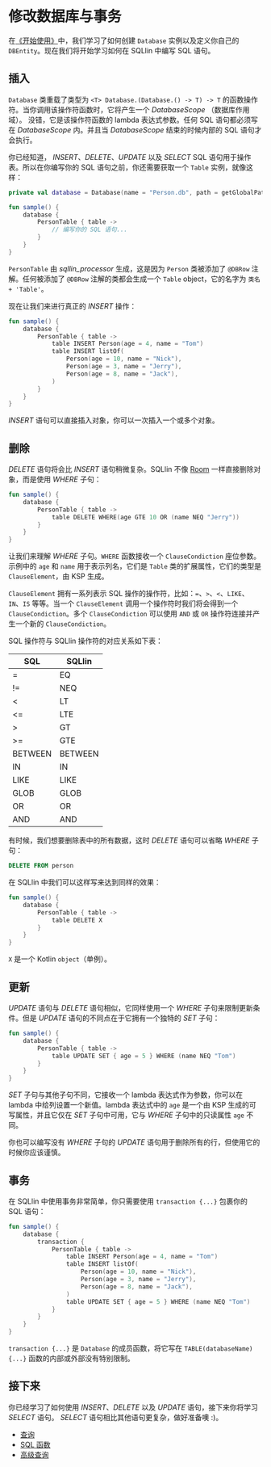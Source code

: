 # 修改数据库与事务

在[《开始使用》](getting-start-cn.md)中，我们学习了如何创建 `Database` 实例以及定义你自己的 `DBEntity`。现在我们将开始学习如何在 SQLlin 中编写 SQL 语句。

## 插入

`Database` 类重载了类型为 `<T> Database.(Database.() -> T) -> T` 的函数操作符。当你调用该操作符函数时，它将产生一个 _DatabaseScope_ （数据库作用域）。
没错，它是该操作符函数的 lambda 表达式参数。任何 SQL 语句都必须写在 _DatabaseScope_ 内。并且当 _DatabaseScope_ 结束的时候内部的 SQL 语句才会执行。

你已经知道， _INSERT_、_DELETE_、_UPDATE_ 以及 _SELECT_ SQL 语句用于操作表。所以在你编写你的 SQL 语句之前，你还需要获取一个 `Table` 实例，就像这样：

```kotlin
private val database = Database(name = "Person.db", path = getGlobalPath(), version = 1)

fun sample() {
    database {
        PersonTable { table ->
            // 编写你的 SQL 语句...
        }
    }
}
```
`PersonTable` 由 _sqllin_processor_ 生成，这是因为 `Person` 类被添加了 `@DBRow` 注解。任何被添加了 `@DBRow`
注解的类都会生成一个 `Table` object，它的名字为 `类名 + 'Table'`。

现在让我们来进行真正的 _INSERT_ 操作：

```kotlin
fun sample() {
    database {
        PersonTable { table ->
            table INSERT Person(age = 4, name = "Tom")
            table INSERT listOf(
                Person(age = 10, name = "Nick"),
                Person(age = 3, name = "Jerry"),
                Person(age = 8, name = "Jack"),
            )
        }
    }
}
```

_INSERT_ 语句可以直接插入对象，你可以一次插入一个或多个对象。

## 删除

_DELETE_ 语句将会比 _INSERT_ 语句稍微复杂。SQLlin 不像 [Room](https://developer.android.com/training/data-storage/room)
一样直接删除对象，而是使用 _WHERE_ 子句：

```kotlin
fun sample() {
    database {
        PersonTable { table ->
            table DELETE WHERE(age GTE 10 OR (name NEQ "Jerry"))
        }
    }
}
```

让我们来理解 _WHERE_ 子句。`WHERE` 函数接收一个 `ClauseCondiction` 座位参数。示例中的 `age` 和 `name` 用于表示列名，它们是 `Table` 类的扩展属性，它们的类型是
`ClauseElement`，由 KSP 生成。

`ClauseElement` 拥有一系列表示 SQL 操作的操作符，比如：`=`、`>`、`<`、`LIKE`、`IN`、`IS` 等等。当一个 `ClauseElement` 调用一个操作符时我们将会得到一个 
`ClauseCondiction`。多个 `ClauseCondiction` 可以使用 `AND` 或 `OR` 操作符连接并产生一个新的 `ClauseCondiction`。

SQL 操作符与 SQLlin 操作符的对应关系如下表：

|SQL|SQLlin|
|---|---|
|=|EQ|
|!= |NEQ|
|<|LT|
|<=|LTE|
|>|GT|
|>=|GTE|
|BETWEEN|BETWEEN|
|IN|IN|
|LIKE|LIKE|
|GLOB|GLOB|
|OR|OR|
|AND|AND|

有时候，我们想要删除表中的所有数据，这时 _DELETE_ 语句可以省略 _WHERE_ 子句：

```SQL
DELETE FROM person
```

在 SQLlin 中我们可以这样写来达到同样的效果：

```kotlin
fun sample() {
    database {
        PersonTable { table ->
            table DELETE X
        }
    }
}
```
`X` 是一个 Kotlin `object`（单例）。

## 更新

_UPDATE_ 语句与 _DELETE_ 语句相似，它同样使用一个 _WHERE_  子句来限制更新条件。但是 _UPDATE_ 语句的不同点在于它拥有一个独特的 _SET_ 子句：

```kotlin
fun sample() {
    database {
        PersonTable { table ->
            table UPDATE SET { age = 5 } WHERE (name NEQ "Tom")
        }
    }
}
```

_SET_ 子句与其他子句不同，它接收一个 lambda 表达式作为参数，你可以在 lambda 中给列设置一个新值。lambda 表达式中的 `age` 是一个由 KSP
生成的可写属性，并且它仅在 _SET_ 子句中可用，它与 _WHERE_ 子句中的只读属性 `age` 不同。

你也可以编写没有 _WHERE_ 子句的 _UPDATE_ 语句用于删除所有的行，但使用它的时候你应该谨慎。

## 事务

在 SQLlin 中使用事务非常简单，你只需要使用 `transaction {...}` 包裹你的 SQL 语句：

```kotlin
fun sample() {
    database {
        transaction {
            PersonTable { table ->
                table INSERT Person(age = 4, name = "Tom")
                table INSERT listOf(
                    Person(age = 10, name = "Nick"),
                    Person(age = 3, name = "Jerry"),
                    Person(age = 8, name = "Jack"),
                )
                table UPDATE SET { age = 5 } WHERE (name NEQ "Tom")
            }
        }
    }
}
```

`transaction {...}` 是 `Database` 的成员函数，将它写在 `TABLE(databaseName) {...}` 函数的内部或外部没有特别限制。

## 接下来

你已经学习了如何使用 _INSERT_、_DELETE_ 以及 _UPDATE_ 语句，接下来你将学习 _SELECT_ 语句。 _SELECT_ 语句相比其他语句更复杂，做好准备噢 :)。

- [查询](query-cn.md)
- [SQL 函数](sql-functions-cn.md)
- [高级查询]()